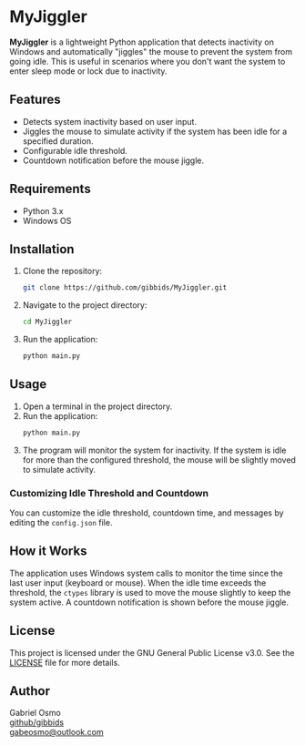 # MyJiggler

**MyJiggler** is a lightweight Python application that detects inactivity on Windows and automatically "jiggles" the mouse to prevent the system from going idle. This is useful in scenarios where you don't want the system to enter sleep mode or lock due to inactivity.

## Features
- Detects system inactivity based on user input.
- Jiggles the mouse to simulate activity if the system has been idle for a specified duration.
- Configurable idle threshold.
- Countdown notification before the mouse jiggle.

## Requirements
- Python 3.x
- Windows OS

## Installation

1. Clone the repository:
    ```bash
    git clone https://github.com/gibbids/MyJiggler.git
    ```

2. Navigate to the project directory:
    ```bash
    cd MyJiggler
    ```

3. Run the application:
    ```bash
    python main.py
    ```

## Usage

1. Open a terminal in the project directory.
2. Run the application:
    ```bash
    python main.py
    ```
3. The program will monitor the system for inactivity. If the system is idle for more than the configured threshold, the mouse will be slightly moved to simulate activity.

### Customizing Idle Threshold and Countdown
You can customize the idle threshold, countdown time, and messages by editing the `config.json` file.

## How it Works

The application uses Windows system calls to monitor the time since the last user input (keyboard or mouse). When the idle time exceeds the threshold, the `ctypes` library is used to move the mouse slightly to keep the system active. A countdown notification is shown before the mouse jiggle.

## License

This project is licensed under the GNU General Public License v3.0. See the [LICENSE](LICENSE) file for more details.

## Author

Gabriel Osmo  
[github/gibbids](https://github.com/gibbids)  
[gabeosmo@outlook.com](mailto:gabeosmo@outlook.com)